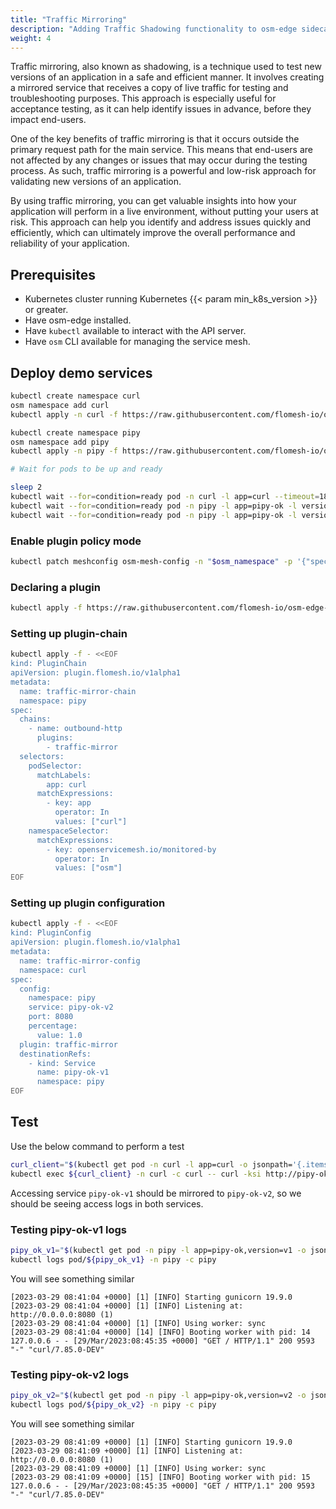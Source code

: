 ```yaml
---
title: "Traffic Mirroring"
description: "Adding Traffic Shadowing functionality to osm-edge sidecar via Plugins"
weight: 4
---
```


Traffic mirroring, also known as shadowing, is a technique used to test new versions of an application in a safe and efficient manner. It involves creating a mirrored service that receives a copy of live traffic for testing and troubleshooting purposes. This approach is especially useful for acceptance testing, as it can help identify issues in advance, before they impact end-users.

One of the key benefits of traffic mirroring is that it occurs outside the primary request path for the main service. This means that end-users are not affected by any changes or issues that may occur during the testing process. As such, traffic mirroring is a powerful and low-risk approach for validating new versions of an application.

By using traffic mirroring, you can get valuable insights into how your application will perform in a live environment, without putting your users at risk. This approach can help you identify and address issues quickly and efficiently, which can ultimately improve the overall performance and reliability of your application.

## Prerequisites

- Kubernetes cluster running Kubernetes {{< param min_k8s_version >}} or greater.
- Have osm-edge installed.
- Have `kubectl` available to interact with the API server.
- Have `osm` CLI available for managing the service mesh.

## Deploy demo services

```bash
kubectl create namespace curl
osm namespace add curl
kubectl apply -n curl -f https://raw.githubusercontent.com/flomesh-io/osm-edge-docs/{{< param osm_branch >}}/manifests/samples/plugins/curl.yaml

kubectl create namespace pipy
osm namespace add pipy
kubectl apply -n pipy -f https://raw.githubusercontent.com/flomesh-io/osm-edge-docs/{{< param osm_branch >}}/manifests/samples/plugins/pipy-ok.pipy.yaml

# Wait for pods to be up and ready

sleep 2
kubectl wait --for=condition=ready pod -n curl -l app=curl --timeout=180s
kubectl wait --for=condition=ready pod -n pipy -l app=pipy-ok -l version=v1 --timeout=180s
kubectl wait --for=condition=ready pod -n pipy -l app=pipy-ok -l version=v2 --timeout=180s
```

### Enable plugin policy mode

```bash
kubectl patch meshconfig osm-mesh-config -n "$osm_namespace" -p '{"spec":{"featureFlags":{"enablePluginPolicy":true}}}' --type=merge
```

### Declaring a plugin

```bash
kubectl apply -f https://raw.githubusercontent.com/flomesh-io/osm-edge-docs/{{< param osm_branch >}}/manifests/samples/plugins/traffic-mirror.yaml
```

### Setting up plugin-chain

```bash
kubectl apply -f - <<EOF
kind: PluginChain
apiVersion: plugin.flomesh.io/v1alpha1
metadata:
  name: traffic-mirror-chain
  namespace: pipy
spec:
  chains:
    - name: outbound-http
      plugins:
        - traffic-mirror
  selectors:
    podSelector:
      matchLabels:
        app: curl
      matchExpressions:
        - key: app
          operator: In
          values: ["curl"]
    namespaceSelector:
      matchExpressions:
        - key: openservicemesh.io/monitored-by
          operator: In
          values: ["osm"]
EOF
```

### Setting up plugin configuration

```bash
kubectl apply -f - <<EOF
kind: PluginConfig
apiVersion: plugin.flomesh.io/v1alpha1
metadata:
  name: traffic-mirror-config
  namespace: curl
spec:
  config:
    namespace: pipy
    service: pipy-ok-v2
    port: 8080
    percentage:
      value: 1.0
  plugin: traffic-mirror
  destinationRefs:
    - kind: Service
      name: pipy-ok-v1
      namespace: pipy
EOF
```

## Test

Use the below command to perform a test

```bash
curl_client="$(kubectl get pod -n curl -l app=curl -o jsonpath='{.items[0].metadata.name}')"
kubectl exec ${curl_client} -n curl -c curl -- curl -ksi http://pipy-ok-v1.pipy:8080 
```

Accessing service `pipy-ok-v1` should be mirrored to `pipy-ok-v2`, so we should be seeing access logs in both services.

### Testing pipy-ok-v1 logs

```bash
pipy_ok_v1="$(kubectl get pod -n pipy -l app=pipy-ok,version=v1 -o jsonpath='{.items[0].metadata.name}')"
kubectl logs pod/${pipy_ok_v1} -n pipy -c pipy
```

You will see something similar

```console
[2023-03-29 08:41:04 +0000] [1] [INFO] Starting gunicorn 19.9.0
[2023-03-29 08:41:04 +0000] [1] [INFO] Listening at: http://0.0.0.0:8080 (1)
[2023-03-29 08:41:04 +0000] [1] [INFO] Using worker: sync
[2023-03-29 08:41:04 +0000] [14] [INFO] Booting worker with pid: 14
127.0.0.6 - - [29/Mar/2023:08:45:35 +0000] "GET / HTTP/1.1" 200 9593 "-" "curl/7.85.0-DEV"
```

### Testing pipy-ok-v2 logs

```bash
pipy_ok_v2="$(kubectl get pod -n pipy -l app=pipy-ok,version=v2 -o jsonpath='{.items[0].metadata.name}')"
kubectl logs pod/${pipy_ok_v2} -n pipy -c pipy
```

You will see something similar

```console
[2023-03-29 08:41:09 +0000] [1] [INFO] Starting gunicorn 19.9.0
[2023-03-29 08:41:09 +0000] [1] [INFO] Listening at: http://0.0.0.0:8080 (1)
[2023-03-29 08:41:09 +0000] [1] [INFO] Using worker: sync
[2023-03-29 08:41:09 +0000] [15] [INFO] Booting worker with pid: 15
127.0.0.6 - - [29/Mar/2023:08:45:35 +0000] "GET / HTTP/1.1" 200 9593 "-" "curl/7.85.0-DEV"
```